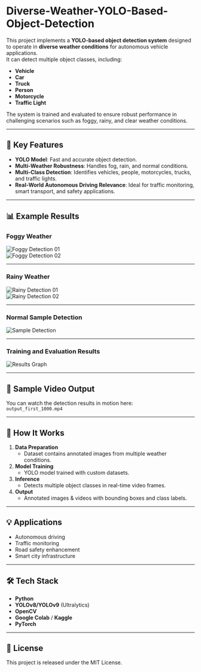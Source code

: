 # Diverse-Weather-YOLO-Based-Object-Detection

This project implements a **YOLO-based object detection system** designed to operate in **diverse weather conditions** for autonomous vehicle applications.  
It can detect multiple object classes, including:

- **Vehicle**
- **Car**
- **Truck**
- **Person**
- **Motorcycle**
- **Traffic Light**

The system is trained and evaluated to ensure robust performance in challenging scenarios such as foggy, rainy, and clear weather conditions.

---

## 📌 Key Features
- **YOLO Model**: Fast and accurate object detection.
- **Multi-Weather Robustness**: Handles fog, rain, and normal conditions.
- **Multi-Class Detection**: Identifies vehicles, people, motorcycles, trucks, and traffic lights.
- **Real-World Autonomous Driving Relevance**: Ideal for traffic monitoring, smart transport, and safety applications.

---

## 📊 Example Results

### Foggy Weather
![Foggy Detection 01](detected_foggy%20weather%2001.jpg)  
![Foggy Detection 02](detected_foggy%20weather%2002.webp)

---

### Rainy Weather
![Rainy Detection 01](detected_rainy%20weather%2001.jpg)  
![Rainy Detection 02](detected_rainy%20weather%2002.jpg)

---

### Normal Sample Detection
![Sample Detection](detected_sample.jpg)

---

### Training and Evaluation Results
![Results Graph](results.png)

---

## 🎥 Sample Video Output
You can watch the detection results in motion here:  
`output_first_1000.mp4`

---

## 🚀 How It Works
1. **Data Preparation**  
   - Dataset contains annotated images from multiple weather conditions.
2. **Model Training**  
   - YOLO model trained with custom datasets.
3. **Inference**  
   - Detects multiple object classes in real-time video frames.
4. **Output**  
   - Annotated images & videos with bounding boxes and class labels.

---

## 💡 Applications
- Autonomous driving
- Traffic monitoring
- Road safety enhancement
- Smart city infrastructure

---

## 🛠 Tech Stack
- **Python**
- **YOLOv8/YOLOv9** (Ultralytics)
- **OpenCV**
- **Google Colab** / **Kaggle**
- **PyTorch**

---

## 📄 License
This project is released under the MIT License.
